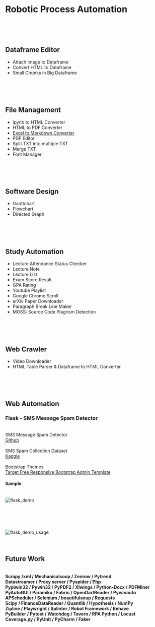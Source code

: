 # Robotic Process Automation
<br/><br/><br/>
## Dataframe Editor
* Attach Image to Dataframe 
* Convert HTML to Dataframe
* Small Chunks in Big Dataframe
<br/><br/><br/><br/><br/>
## File Management
* ipynb to HTML Converter
* HTML to PDF Converter
* [Excel to Markdown Converter](https://tabletomarkdown.com/convert-spreadsheet-to-markdown/)
* PDF Editor
* Split TXT into multiple TXT
* Merge TXT
* Font Manager
<br/><br/><br/><br/><br/>
## Software Design
* Ganttchart
* Flowchart
* Directed Graph
<br/><br/><br/><br/><br/>
## Study Automation
* Lecture Attendance Status Checker
* Lecture Note
* Lecture List
* Exam Score Result
* GPA Rating
* Youtube Playlist
* Google Chrome Scroll
* arXiv Paper Downloader
* Paragraph Break Line Maker
* MOSS: Source Code Plagrism Detection
<br/><br/><br/><br/><br/>
## Web Crawler
* Video Downloader
* HTML Table Parser & Dataframe to HTML Converter
<br/><br/><br/><br/><br/>
## Web Automation
### Flask - SMS Message Spam Detector
<br>SMS Message Spam Detector
<br>[Github](https://github.com/susanli2016/SMS-Message-Spam-Detector)
<br><br>SMS Spam Collection Dataset
<br>[Kaggle](https://www.kaggle.com/datasets/uciml/sms-spam-collection-dataset)
<br><br>Bootstrap Themes
<br>[Target Free Responsive Bootstrap Admin Template](https://bootstrapthemes.co/item/target-free-responsive-bootstrap-admin-template/)
<br>
#### Sample
<br>![flask_demo](https://user-images.githubusercontent.com/97289420/234529527-1f8d6081-13f0-454a-9f6a-472f5970e5f8.png)
<br><br><br><br><br><br>![flask_demo_usage](https://user-images.githubusercontent.com/97289420/234529573-cc52e954-76ae-4772-8a2a-e9f7f8cbc7b4.gif)
<br><br><br>
## Future Work
<br/><b>Scrapy /xml / Mechanicalsoup / Zenrow / Pytrend</b>
<br/><b>Datastreamer / Proxy server / Pyspider / [Php](https://tipland.tistory.com/57)</b>
<br/><b>Pypiwin32 / Pywin32 / PyPDF2 / Xlwings / Python-Docx / PDFMiner</b>
<br/><b>PyAutoGUI / Paramiko / Fabric / OpenDartReader / Pywinauto</b>
<br/><b>APScheduler / Selenium / beautifulsoup / Requests</b>
<br/><b>Scipy / FinanceDataReader / Quantlib / Hypothesis / NumPy</b>
<br/><b>Zipline / Playwright / Splinter / Robot Framework / Behave</b>
<br/><b>PyBuilder / Pytest / Watchdog / Tavern / RPA Python / Locust</b>
<br/><b>Coverage.py / PyUnit / PyCharm / Faker</b>
<br/><br/><br/><br/><br/>
